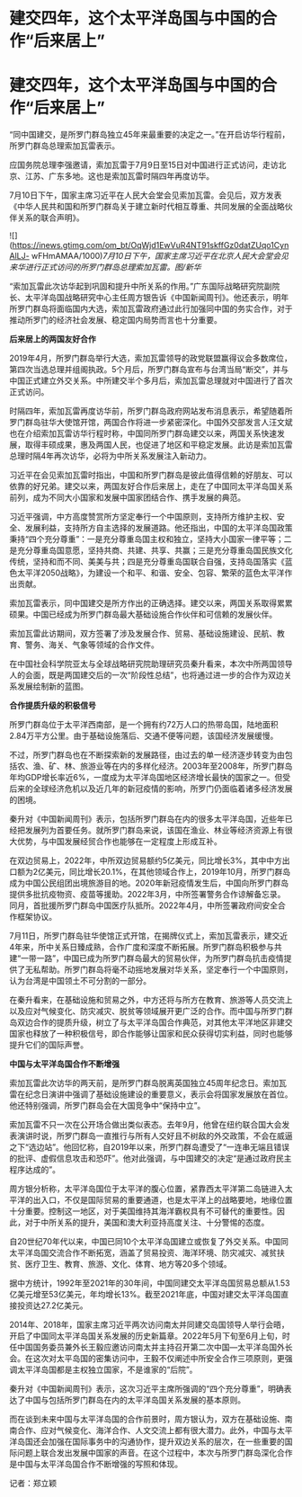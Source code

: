 # 建交四年，这个太平洋岛国与中国的合作“后来居上”

# 建交四年，这个太平洋岛国与中国的合作“后来居上”

“同中国建交，是所罗门群岛独立45年来最重要的决定之一。”在开启访华行程前，所罗门群岛总理索加瓦雷表示。

应国务院总理李强邀请，索加瓦雷于7月9日至15日对中国进行正式访问，走访北京、江苏、广东多地。这也是索加瓦雷时隔四年再度访华。

7月10日下午，国家主席习近平在人民大会堂会见索加瓦雷。会见后，双方发表《中华人民共和国和所罗门群岛关于建立新时代相互尊重、共同发展的全面战略伙伴关系的联合声明》。

![](https://inews.gtimg.com/om_bt/OqWjd1EwVuR4NT91skffGz0datZUqo1CynAlLJ-
wFHmAMAA/1000)_7月10日下午，国家主席习近平在北京人民大会堂会见来华进行正式访问的所罗门群岛总理索加瓦雷。图/新华_

“索加瓦雷此次访华起到巩固和提升中所关系的作用。”广东国际战略研究院副院长、太平洋岛国战略研究中心主任周方银告诉《中国新闻周刊》。他还表示，明年所罗门群岛将面临国内大选，索加瓦雷政府通过此行加强同中国的务实合作，对于推动所罗门的经济社会发展、稳定国内局势而言也十分重要。

**后来居上的两国友好合作**

2019年4月，所罗门群岛举行大选，索加瓦雷领导的政党联盟赢得议会多数席位，第四次当选总理并组阁执政。5个月后，所罗门群岛宣布与台湾当局“断交”，并与中国正式建立外交关系。中所建交半个多月后，索加瓦雷总理就对中国进行了首次正式访问。

时隔四年，索加瓦雷再度访华前，所罗门群岛政府网站发布消息表示，希望随着所罗门群岛驻华大使馆开馆，两国合作将进一步紧密深化。中国外交部发言人汪文斌也在介绍索加瓦雷访华行程时称，中国同所罗门群岛建交以来，两国关系快速发展，取得丰硕成果，惠及两国人民，也促进了地区和平稳定发展。此访是索加瓦雷总理时隔4年再次访华，必将为中所关系发展注入新动力。

习近平在会见索加瓦雷时指出，中国和所罗门群岛是彼此值得信赖的好朋友、可以依靠的好兄弟。建交以来，两国友好合作后来居上，走在了中国同太平洋岛国关系前列，成为不同大小国家和发展中国家团结合作、携手发展的典范。

习近平强调，中方高度赞赏所方坚定奉行一个中国原则，支持所方维护主权、安全、发展利益，支持所方自主选择的发展道路。他还指出，中国的太平洋岛国政策秉持“四个充分尊重”：一是充分尊重岛国主权和独立，坚持大小国家一律平等；二是充分尊重岛国意愿，坚持共商、共建、共享、共赢；三是充分尊重岛国民族文化传统，坚持和而不同、美美与共；四是充分尊重岛国联合自强，支持岛国落实《蓝色太平洋2050战略》，为建设一个和平、和谐、安全、包容、繁荣的蓝色太平洋作出贡献。

索加瓦雷表示，同中国建交是所方作出的正确选择。建交以来，两国关系取得累累硕果。中国已经成为所罗门群岛最大基础设施合作伙伴和可信赖的发展伙伴。

索加瓦雷此访期间，双方签署了涉及发展合作、贸易、基础设施建设、民航、教育、警务、海关、气象等领域的合作文件。

在中国社会科学院亚太与全球战略研究院助理研究员秦升看来，本次中所两国领导人的会面，既是两国建交后的一次“阶段性总结”，也将通过进一步的合作为双边关系发展绘制新的蓝图。

**合作提质升级的积极信号**

所罗门群岛位于太平洋西南部，是一个拥有约72万人口的热带岛国，陆地面积2.84万平方公里。由于基础设施落后、交通不便等问题，该国经济发展缓慢。

不过，所罗门群岛也在不断探索新的发展路径，由过去的单一经济逐步转变为由包括农、渔、矿、林、旅游业等在内的多样化经济。2003年至2008年，所罗门群岛年均GDP增长率近6%，一度成为太平洋岛国地区经济增长最快的国家之一。但受后来的全球经济危机以及近几年的新冠疫情的影响，所罗门仍面临着诸多经济发展的困境。

秦升对《中国新闻周刊》表示，包括所罗门群岛在内的很多太平洋岛国，近些年已经把发展列为首要任务。就所罗门群岛来说，该国在渔业、林业等经济资源上有很大优势，与中国发展经贸合作也能够在一定程度上形成互补。

在双边贸易上，2022年，中所双边贸易额约5亿美元，同比增长3%，其中中方出口额为2亿美元，同比增长20.1%，在其他领域合作上，2019年10月，所罗门群岛成为中国公民组团出境旅游目的地。2020年新冠疫情发生后，中国向所罗门群岛提供多批抗疫物资、疫苗等援助。2022年3月，中所签署警务合作谅解备忘录。同月，首批援所罗门群岛中国医疗队抵所。2022年4月，中所签署政府间安全合作框架协议。

7月11日，所罗门群岛驻华使馆正式开馆，在揭牌仪式上，索加瓦雷表示，建交近4年来，所中关系日臻成熟，合作广度和深度不断拓展。所罗门群岛积极参与共建“一带一路”，中国已成为所罗门群岛最大的贸易伙伴，为所罗门群岛抗击疫情提供了无私帮助。所罗门群岛将毫不动摇地发展对华关系，坚定奉行一个中国原则，认为台湾是中国领土不可分割的一部分。

在秦升看来，在基础设施和贸易之外，中方还将与所方在教育、旅游等人员交流上以及应对气候变化、防灾减灾、脱贫等领域展开更广泛的合作。而中国与所罗门群岛双边合作的提质升级，树立了与太平洋岛国合作典范，对其他太平洋地区非建交国家也释放了一种积极信号，即合作能够让国家和民众获得切实利益，同时也能够提升它们的国际声誉。

**中国与太平洋岛国合作不断增强**

索加瓦雷此次访华的两天前，是所罗门群岛脱离英国独立45周年纪念日。索加瓦雷在纪念日演讲中强调了基础设施建设的重要意义，表示会将国家发展放在首位。他还特别强调，所罗门群岛会在大国竞争中“保持中立”。

索加瓦雷不只一次在公开场合做出类似表态。去年9月，他曾在纽约联合国大会发表演讲时说，所罗门群岛一直推行与所有人交好且不树敌的外交政策，不会在威逼之下“选边站”。他回忆称，自2019年以来，所罗门群岛遭受了“一连串无端且错误的批评、虚假信息攻击和恐吓”。他对此强调，与中国建交的决定“是通过政府民主程序达成的”。

周方银分析称，太平洋岛国位于太平洋的腹心位置，紧靠西太平洋第二岛链进入太平洋的出入口，不仅是国际贸易的重要通道，也是太平洋上的战略要地，地缘位置十分重要。控制这一地区，对于美国维持其海洋霸权具有不可替代的重要性。因此，对于中所关系的提升，美国和澳大利亚持高度关注、十分警惕的态度。

自20世纪70年代以来，中国已同10个太平洋岛国建立或恢复了外交关系。中国同太平洋岛国交流合作不断拓宽，涵盖了贸易投资、海洋环境、防灾减灾、减贫扶贫、医疗卫生、教育、旅游、文化、体育、地方等20多个领域。

据中方统计，1992年至2021年的30年间，中国同建交太平洋岛国贸易总额从1.53亿美元增至53亿美元，年均增长13%。截至2021年底，中国对建交太平洋岛国直接投资达27.2亿美元。

2014年、2018年，国家主席习近平两次访问南太并同建交岛国领导人举行会晤，开启了中国同太平洋岛国关系发展的历史新篇章。2022年5月下旬至6月上旬，时任中国国务委员兼外长王毅应邀访问南太并主持召开第二次中国—太平洋岛国外长会。在这次对太平岛国的密集访问中，王毅不仅阐述中所安全合作三项原则，更强调太平洋岛国都是主权独立国家，不是谁家的“后院”。

秦升对《中国新闻周刊》表示，这次习近平主席所强调的“四个充分尊重”，明确表达了中国与包括所罗门群岛在内的太平洋岛国关系发展的基本原则。

而在谈到未来中国与太平洋岛国的合作前景时，周方银认为，双方在基础设施、南南合作、应对气候变化、海洋合作、人文交流上都有很大潜力。此外，中国与太平洋岛国还会加强在国际事务中的沟通协作，提升双边关系的层次，在一些重要的国际问题上联合发出发展中国家的声音。在这个过程中，本次与所罗门群岛深化合作是中国与太平洋岛国合作不断增强的写照和体现。

记者：郑立颖

